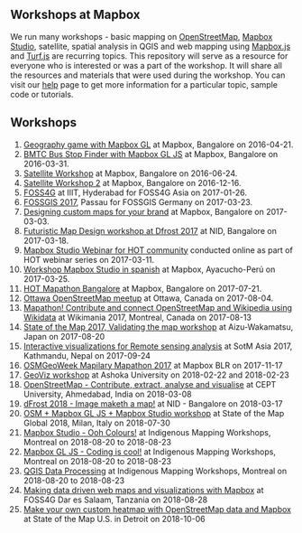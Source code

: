 ## Workshops at Mapbox

We run many workshops - basic mapping on [OpenStreetMap](https://www.openstreetmap.org), [Mapbox Studio](https://www.mapbox.com/studio), satellite, spatial analysis in QGIS and web mapping using [Mapbox.js](https://www.mapbox.com/help/define-mapbox-js/) and [Turf.js](http://turfjs.org/) are recurring topics. This repository will serve as a resource for everyone who is interested or was a part of the workshop. It will share all the resources and materials that were used during the workshop. You can visit our [help](https://www.mapbox.com/help/) page to get more information for a particular topic, sample code or tutorials.

## Workshops


1. [Geography game with Mapbox GL](geography-game) at Mapbox, Bangalore on 2016-04-21.
2. [BMTC Bus Stop Finder with Mapbox GL JS](mapbox-gl-js/) at Mapbox, Bangalore on 2016-03-31.
3. [Satellite Workshop](satellite-workshop) at Mapbox, Bangalore on 2016-06-24.
4. [Satellite Workshop 2](satellite-workshop-2) at Mapbox, Bangalore on 2016-12-16.
5. [FOSS4G](https://github.com/mapbox/workshops/tree/gh-pages/FOSS4G) at IIIT, Hyderabad for FOSS4G Asia on 2017-01-26.
6. [FOSSGIS 2017](https://github.com/mapbox/workshops/tree/gh-pages/FOSSGIS/2017), Passau for FOSSGIS Germany on 2017-03-23.
7. [Designing custom maps for your brand](https://github.com/mapbox/workshops/tree/gh-pages/branding-workshop) at Mapbox, Bangalore on 2017-03-03.
8. [Futuristic Map Design workshop at Dfrost 2017](https://github.com/mapbox/workshops/tree/gh-pages/dfrost-2017-scifi-map) at NID, Bangalore on 2017-03-18.
9. [Mapbox Studio Webinar for HOT community](https://github.com/mapbox/workshops/tree/gh-pages/HOT-webinar-2017) conducted online as part of HOT webinar series on 2017-03-11.
10. [Workshop Mapbox Studio in spanish](https://github.com/mapbox/workshops/tree/gh-pages/MapboxStudio_Workshop/2017-spanish) at Mapbox, Ayacucho-Perú on 2017-03-25.
11. [HOT Mapathon Bangalore](https://github.com/mapbox/workshops/tree/gh-pages/HOT-Mapathon-Bangalore-July-2017) at Mapbox, Bangalore on 2017-07-21.
12. [Ottawa OpenStreetMap meetup](https://github.com/mapbox/workshops/tree/gh-pages/Ottawa-meetup-Aug-2017) at Ottawa, Canada on 2017-08-04.
13. [Mapathon! Contribute and connect OpenStreetMap and Wikipedia using Wikidata](https://github.com/mapbox/workshops/tree/gh-pages/wikimania-mapathon-2017) at Wikimania 2017, Montreal, Canada on 2017-08-13
14. [State of the Map 2017, Validating the map workshop](https://github.com/mapbox/workshops/tree/gh-pages/SoTM-2017) at Aizu-Wakamatsu, Japan on 2017-08-20
15. [Interactive visualizations for Remote sensing analysis](https://github.com/mapbox/workshops/tree/gh-pages/SOTM-Asia-2017-Satellite-Workshop) at SotM Asia 2017, Kathmandu, Nepal on 2017-09-24
16. [OSMGeoWeek Mapilary Mapathon 2017](https://github.com/mapbox/workshops/tree/gh-pages/OSMGeoweek-Nov-2017) at Mapbox BLR on 2017-11-17
17. [GeoViz workshop](https://github.com/mapbox/workshops/tree/gh-pages/Ashoka-Geoviz-2018) at Ashoka University on 2018-02-22 and 2018-02-23
18. [OpenStreetMap - Contribute, extract, analyse and visualise](https://github.com/mapbox/workshops/tree/gh-pages/OSM-Session-CEPT) at CEPT University, Ahmedabad, India on 2018-03-08
19. [dFrost 2018 - Image maketh a map!](https://github.com/mapbox/workshops/tree/gh-pages/dfrost-2018-image-maketh-a-map) at NID - Bangalore on 2018-03-17
20. [OSM + Mapbox GL JS + Mapbox Studio workshop](https://github.com/mapbox/workshops/tree/gh-pages/osm-mapbox-gl-studio-Jul-2018) at State of the Map Global 2018, Milan, Italy on 2018-07-30
21. [Mapbox Studio - Ooh Colours!](https://github.com/mapbox/workshops/tree/gh-pages/IMW-Mapbox-Studio-Aug-2018) at Indigenous Mapping Workshops, Montreal on 2018-08-20 to 2018-08-23
22. [Mapbox GL JS - Coding is cool!](https://github.com/mapbox/workshops/tree/gh-pages/IMW-Mapbox-GLJS-Aug-2018) at Indigenous Mapping Workshops, Montreal on 2018-08-20 to 2018-08-23
23. [QGIS Data Processing](https://github.com/mapbox/workshops/blob/gh-pages/IMW2018_QGIS_processing/IMW2018_QGIS_data_processing.md) at Indigenous Mapping Workshops, Montreal on 2018-08-20 to 2018-08-23
24. [Making data driven web maps and visualizations with Mapbox](https://github.com/mapbox/workshops/tree/gh-pages/foss4g-2018) at FOSS4G Dar es Salaam, Tanzania on 2018-08-28
25. [Make your own custom heatmap with OpenStreetMap data and Mapbox
](https://github.com/mapbox/workshops/blob/gh-pages/sotmus-2018-heatmaps/README.md) at State of the Map U.S. in Detroit on 2018-10-06
